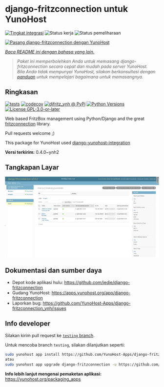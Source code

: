 <!--
N.B.: README ini dibuat secara otomatis oleh <https://github.com/YunoHost/apps/tree/master/tools/readme_generator>
Ini TIDAK boleh diedit dengan tangan.
-->

# django-fritzconnection untuk YunoHost

[![Tingkat integrasi](https://apps.yunohost.org/badge/integration/django-fritzconnection)](https://ci-apps.yunohost.org/ci/apps/django-fritzconnection/)
![Status kerja](https://apps.yunohost.org/badge/state/django-fritzconnection)
![Status pemeliharaan](https://apps.yunohost.org/badge/maintained/django-fritzconnection)

[![Pasang django-fritzconnection dengan YunoHost](https://install-app.yunohost.org/install-with-yunohost.svg)](https://install-app.yunohost.org/?app=django-fritzconnection)

*[Baca README ini dengan bahasa yang lain.](./ALL_README.md)*

> *Paket ini memperbolehkan Anda untuk memasang django-fritzconnection secara cepat dan mudah pada server YunoHost.*  
> *Bila Anda tidak mempunyai YunoHost, silakan berkonsultasi dengan [panduan](https://yunohost.org/install) untuk mempelajari bagaimana untuk memasangnya.*

## Ringkasan

[![tests](https://github.com/YunoHost-Apps/django-fritzconnection_ynh/actions/workflows/tests.yml/badge.svg?branch=main)](https://github.com/YunoHost-Apps/django-fritzconnection_ynh/actions/workflows/tests.yml)
[![codecov](https://codecov.io/github/jedie/djfritz_ynh/branch/main/graph/badge.svg)](https://app.codecov.io/github/jedie/djfritz_ynh)
[![djfritz_ynh @ PyPi](https://img.shields.io/pypi/v/djfritz_ynh?label=djfritz_ynh%20%40%20PyPi)](https://pypi.org/project/djfritz_ynh/)
[![Python Versions](https://img.shields.io/pypi/pyversions/djfritz_ynh)](https://github.com/YunoHost-Apps/django-fritzconnection_ynh/blob/main/pyproject.toml)
[![License GPL-3.0-or-later](https://img.shields.io/pypi/l/djfritz_ynh)](https://github.com/YunoHost-Apps/django-fritzconnection_ynh/blob/main/LICENSE)

Web based FritzBox management using Python/Django and the great [fritzconnection](https://github.com/kbr/fritzconnection) library.

Pull requests welcome ;)

This package for YunoHost used [django-yunohost-integration](https://github.com/YunoHost-Apps/django_yunohost_integration)


**Versi terkirim:** 0.4.0~ynh2

## Tangkapan Layar

![Tangkapan Layar pada django-fritzconnection](./doc/screenshots/screenshot.png)

## Dokumentasi dan sumber daya

- Depot kode aplikasi hulu: <https://github.com/jedie/django-fritzconnection>
- Gudang YunoHost: <https://apps.yunohost.org/app/django-fritzconnection>
- Laporkan bug: <https://github.com/YunoHost-Apps/django-fritzconnection_ynh/issues>

## Info developer

Silakan kirim pull request ke [`testing` branch](https://github.com/YunoHost-Apps/django-fritzconnection_ynh/tree/testing).

Untuk mencoba branch `testing`, silakan dilanjutkan seperti:

```bash
sudo yunohost app install https://github.com/YunoHost-Apps/django-fritzconnection_ynh/tree/testing --debug
atau
sudo yunohost app upgrade django-fritzconnection -u https://github.com/YunoHost-Apps/django-fritzconnection_ynh/tree/testing --debug
```

**Info lebih lanjut mengenai pemaketan aplikasi:** <https://yunohost.org/packaging_apps>
